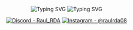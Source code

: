 <p align="center">
  <img src="https://readme-typing-svg.demolab.com?font=Fira+Code&pause=1000&center=true&width=435&lines=Young+amateur+programmer.;Dev+in+LuminateOS.com;JavaScript%2C+Python%2C+HTML%2C+CSS%2C+SQL." alt="Typing SVG" />
  <img src="https://streak-stats.demolab.com?user=RaulRDA&theme=tokyonight&hide_border=true&date_format=j%20M%5B%20Y%5D" alt="Typing SVG" />
  <p align="center">
    <a href="https://discord.com/users/716962731785191444"><img src="https://img.shields.io/badge/Discord-Raul__RDA-5865f2?logo=discord" alt="Discord - Raul_RDA"></a>
    <a href="https://instagram.com/raulrda08"><img src="https://img.shields.io/static/v1?label=Instagram&message=%40raulrda08&color=%23E4405F&logo=instagram" alt="Instagram - @raulrda08"></a>
  </p>
</p>
